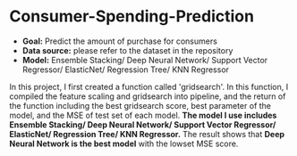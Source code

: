 # Consumer-Spending-Prediction

- **Goal:** Predict the amount of purchase for consumers
- **Data source:** please refer to the dataset in the repository
- **Model:** Ensemble Stacking/ Deep Neural Network/ Support Vector Regressor/ ElasticNet/ Regression Tree/ KNN Regressor

In this project, I first created a function called 'gridsearch'. In this function, I compiled the feature scaling and gridsearch into pipeline, and the return of the function including the best gridsearch score, best parameter of the model, and the MSE of test set of each model. **The model I use includes Ensemble Stacking/ Deep Neural Network/ Support Vector Regressor/ ElasticNet/ Regression Tree/ KNN Regressor.** The result shows that **Deep Neural Network is the best model** with the lowset MSE score.
